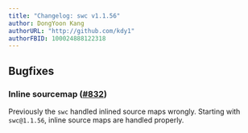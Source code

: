 ```yaml
---
title: "Changelog: swc v1.1.56"
author: DongYoon Kang
authorURL: "http://github.com/kdy1"
authorFBID: 100024888122318
---
```


## Bugfixes

### Inline sourcemap ([#832](https://github.com/swc-project/swc/pull/832))

Previously the `swc` handled inlined source maps wrongly. Starting with `swc@1.1.56`, inline source maps are handled properly.
